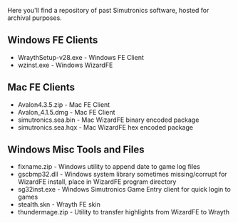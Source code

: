 Here you'll find a repository of past Simutronics software, hosted for archival purposes.

## Windows FE Clients
* WraythSetup-v28.exe - Windows FE Client
* wzinst.exe - Windows WizardFE

## Mac FE Clients
* Avalon4.3.5.zip - Mac FE Client
* Avalon_4.1.5.dmg - Mac FE Client
* simutronics.sea.bin - Mac WizardFE binary encoded package
* simutronics.sea.hqx - Mac WizardFE hex encoded package

## Windows Misc Tools and Files
* fixname.zip - Windows utility to append date to game log files
* gscbmp32.dll - Windows system library sometimes missing/corrupt for WizardFE install, place in WizardFE program directory
* sg32inst.exe - Windows Simutronics Game Entry client for quick login to games
* stealth.skn - Wrayth FE skin
* thundermage.zip - Utility to transfer highlights from WizardFE to Wrayth
